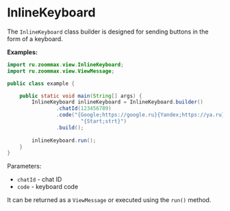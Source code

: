 # InlineKeyboard

The `InlineKeyboard` class builder is designed for sending buttons in the form of a keyboard.

**Examples:**

```java
import ru.zoommax.view.InlineKeyboard;
import ru.zoommax.view.ViewMessage;

public class example {

    public static void main(String[] args) {
        InlineKeyboard inlineKeyboard = InlineKeyboard.builder()
                .chatId(123456789)
                .code("{Google;https://google.ru}{Yandex;https://ya.ru}\n" +
                        "{Start;strt}")
                .build();
        
        inlineKeyboard.run();
    }
}
```

Parameters:

- `chatId` - chat ID
- `code` - keyboard code

It can be returned as a `ViewMessage` or executed using the `run()` method.